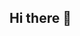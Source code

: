 ## Hi there 👋

<!--
**emillyzinha000/emillyzinha000** is a ✨ _special_ ✨ repository because its `README.md` (this file) appears on your GitHub profile.

Here are some ideas to get you started:

- 🔭 I’m currently working on nada ...
- 🌱 I’m currently learning sobre o curso ...
- 👯 I’m looking to collaborate onescola ...
- 🤔 I’m looking for help with nada...
- 💬 Ask me about nada...
- 📫 How to reach me: ...
- 😄 Pronouns: ...
- ⚡ Fun fact: nao tenho...
-->
